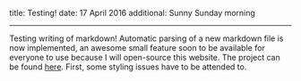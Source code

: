 title: Testing!
date: 17 April 2016
additional: Sunny Sunday morning

---

Testing writing of markdown! Automatic parsing of a new markdown file is now implemented, an awesome small feature soon to be available for everyone to use because I will open-source this website. The project can be found [here](https://github.com/martijncasteel/marked-paper). First, some styling issues have to be attended to.
